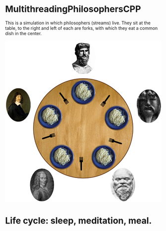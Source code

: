 # MultithreadingPhilosophersCPP
This is a simulation in which philosophers (streams) live.
They sit at the table, to the right and left of each are forks, with which they eat a common dish in the center.

![Alt text](/images/philosophers.png?raw=true "Optional Title")

# Life cycle: sleep, meditation, meal.
